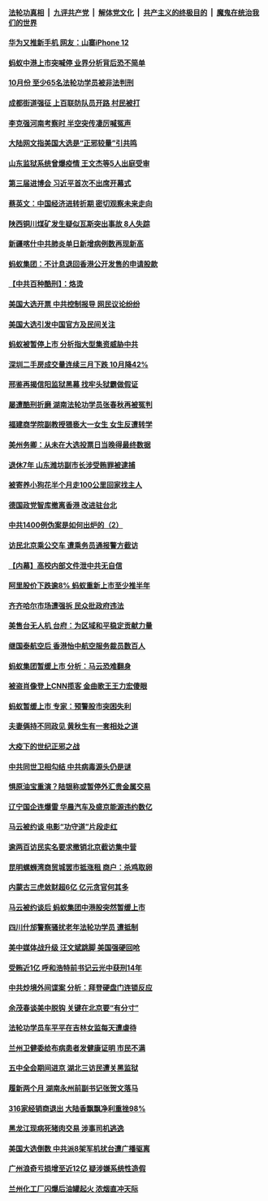####  [法轮功真相](../../../../basic/blob/master/README.md?t=11050702) &nbsp;|&nbsp; [九评共产党](../../../../9ping.md/blob/master/README.md?t=11050702) &nbsp;|&nbsp; [解体党文化](../../../../jtdwh.md/blob/master/README.md?t=11050702)  &nbsp;|&nbsp; [共产主义的终极目的](../../../../gczydzjmd.md/blob/master/README.md?t=11050702) &nbsp;|&nbsp; [魔鬼在统治我们的世界](../../../../mgztzwmdsj.md/blob/master/README.md?t=11050702) 

#### [华为又推新手机 网友：山寨iPhone 12](../pages/nsc413/n12525751.md?t=11050702) 

#### [蚂蚁中港上市突喊停 业界分析背后恐不简单](../pages/nsc413/n12525522.md?t=11050702) 

#### [10月份 至少65名法轮功学员被非法判刑](../pages/nsc413/n12524956.md?t=11050702) 

#### [成都街道强征 上百联防队员开路 村民被打](../pages/nsc413/n12525504.md?t=11050702) 

#### [李克强河南考察时 半空突传凄厉喊冤声](../pages/nsc413/n12525523.md?t=11050702) 

#### [大陆网文指美国大选是“正邪较量”引共鸣](../pages/nsc413/n12525212.md?t=11050702) 

#### [山东监狱系统曾爆疫情 王文杰等5人出庭受审](../pages/nsc413/n12525099.md?t=11050702) 

#### [第三届进博会 习近平首次不出席开幕式](../pages/nsc413/n12525090.md?t=11050702) 

#### [蔡英文：中国经济进转折期 密切观察未来走向](../pages/nsc413/n12524964.md?t=11050702) 

#### [陕西铜川煤矿发生疑似瓦斯突出事故 8人失踪](../pages/nsc413/n12524903.md?t=11050702) 

#### [新疆喀什中共肺炎单日新增病例数再现新高](../pages/nsc413/n12524821.md?t=11050702) 

#### [蚂蚁集团：不计息退回香港公开发售的申请股款](../pages/nsc413/n12524724.md?t=11050702) 

#### [【中共百种酷刑】：烙烫](../pages/nsc413/n4254231.md?t=11050702) 

#### [美国大选开票 中共控制报导 网民议论纷纷](../pages/nsc413/n12524549.md?t=11050702) 

#### [美国大选引发中国官方及民间关注](../pages/nsc413/n12524424.md?t=11050702) 

#### [蚂蚁被暂停上市 分析指大型集资威胁中共](../pages/nsc413/n12524572.md?t=11050702) 

#### [深圳二手房成交量连续三月下跌 10月降42%](../pages/nsc413/n12523883.md?t=11050702) 

#### [邢鉴再揭信阳监狱黑幕 找牢头狱霸做假证](../pages/nsc413/n12523613.md?t=11050702) 

#### [屡遭酷刑折磨 湖南法轮功学员张春秋再被冤判](../pages/nsc413/n12521879.md?t=11050702) 

#### [福建商学院副教授猥亵大一女生 女生反遭转学](../pages/nsc413/n12524269.md?t=11050702) 

#### [美州务卿：从未在大选投票日当晚得最终数据](../pages/nsc413/n12524300.md?t=11050702) 

#### [退休7年 山东潍坊副市长涉受贿罪被逮捕](../pages/nsc413/n12524341.md?t=11050702) 

#### [被寄养小狗花半个月走100公里回家找主人](../pages/nsc413/n12524129.md?t=11050702) 


#### [德国政党智库撤离香港 改进驻台北](../pages/nsc413/n12523967.md?t=11050702) 

#### [中共1400例伪案是如何出炉的（2）](../pages/nsc413/n12523428.md?t=11050702) 

#### [访民北京乘公交车 遭乘务员通报警方截访](../pages/nsc413/n12523701.md?t=11050702) 

#### [【内幕】高校内部文件泄中共无自信](../pages/nsc413/n12521031.md?t=11050702) 

#### [阿里股价下跌逾8% 蚂蚁重新上市至少推半年](../pages/nsc413/n12523535.md?t=11050702) 

#### [齐齐哈尔市场遭强拆 民众批政府违法](../pages/nsc413/n12523746.md?t=11050702) 

#### [美售台无人机 台府：为区域和平稳定贡献力量](../pages/nsc413/n12523742.md?t=11050702) 

#### [继国泰航空后 香港怡中航空服务裁员数百人](../pages/nsc413/n12523291.md?t=11050702) 

#### [蚂蚁集团暂缓上市 分析：马云恐难翻身](../pages/nsc413/n12523460.md?t=11050702) 

#### [被盗肖像登上CNN揽客 金曲歌王王力宏傻眼](../pages/nsc413/n12523116.md?t=11050702) 

#### [蚂蚁暂缓上市 专家：预警股市突困失利](../pages/nsc413/n12523272.md?t=11050702) 

#### [夫妻俩持不同政见 黄秋生有一套相处之道](../pages/nsc413/n12522915.md?t=11050702) 

#### [大疫下的世纪正邪之战](../pages/nsc413/n12522144.md?t=11050702) 

#### [中共同世卫相勾结 中共病毒源头仍是谜](../pages/nsc413/n12523127.md?t=11050702) 

#### [惧原油宝重演？陆银称或暂停外汇贵金属交易](../pages/nsc413/n12521898.md?t=11050702) 

#### [辽宁国企连爆雷 华晨汽车及盛京能源违约数亿](../pages/nsc413/n12523023.md?t=11050702) 

#### [马云被约谈 电影“功守道”片段走红](../pages/nsc413/n12522937.md?t=11050702) 

#### [逾两百访民实名要求撤销北京截访集中营](../pages/nsc413/n12520277.md?t=11050702) 

#### [昆明螺蛳湾商贸城罢市抵涨租 商户：杀鸡取卵](../pages/nsc413/n12522777.md?t=11050702) 

#### [内蒙古三虎敛财超6亿 亿元贪官何其多](../pages/nsc413/n12522516.md?t=11050702) 

#### [马云被约谈后 蚂蚁集团中港股突然暂缓上市](../pages/nsc413/n12522533.md?t=11050702) 

#### [四川什邡警察骚扰老年法轮功学员 遭抵制](../pages/nsc413/n12517735.md?t=11050702) 

#### [美中媒体战升级 汪文斌跳脚 美国强硬回呛](../pages/nsc413/n12522469.md?t=11050702) 

#### [受贿近1亿 呼和浩特前书记云光中获刑14年](../pages/nsc413/n12522183.md?t=11050702) 

#### [中共炒境外间谍案 分析：拜登硬盘门连锁反应](../pages/nsc413/n12522351.md?t=11050702) 

#### [余茂春谈美中脱钩 关键在北京要“有分寸”](../pages/nsc413/n12522233.md?t=11050702) 

#### [法轮功学员车平平在吉林女监每天遭虐待](../pages/nsc413/n12519915.md?t=11050702) 

#### [兰州卫健委给布病患者发健康证明 市民不满](../pages/nsc413/n12521703.md?t=11050702) 

#### [五中全会期间进京 湖北三访民遭关黑监狱](../pages/nsc413/n12521999.md?t=11050702) 

#### [履新两个月 湖南永州前副书记张贺文落马](../pages/nsc413/n12521923.md?t=11050702) 

#### [316家经销商退出 大陆香飘飘净利重挫98%](../pages/nsc413/n12521417.md?t=11050702) 

#### [黑龙江现病死猪肉交易 涉事司机逃逸](../pages/nsc413/n12521263.md?t=11050702) 


#### [美国大选倒数 中共派8架军机扰台遭广播驱离](../pages/nsc413/n12521168.md?t=11050702) 

#### [广州浪奇亏损增至近12亿 疑涉嫌系统性造假](../pages/nsc413/n12520927.md?t=11050702) 

#### [兰州化工厂闪爆后油罐起火 浓烟直冲天际](../pages/nsc413/n12521218.md?t=11050702) 

